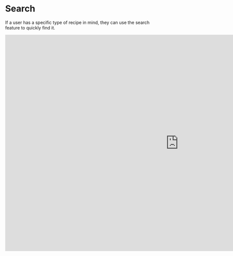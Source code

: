 # Search

If a user has a specific type of recipe in mind, they can use the search feature to quickly find it.

<iframe width="1112" height="695" src="https://www.youtube.com/embed/dE_GQ2Y4k9M" title="Searching for a recipe" frameborder="0" allow="accelerometer; autoplay; clipboard-write; encrypted-media; gyroscope; picture-in-picture; web-share" referrerpolicy="strict-origin-when-cross-origin" allowfullscreen></iframe>